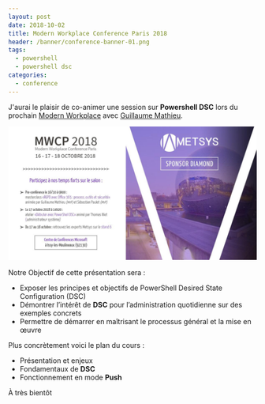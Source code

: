 ```yaml
---
layout: post
date: 2018-10-02
title: Modern Workplace Conference Paris 2018
header: /banner/conference-banner-01.png
tags:
  - powershell
  - powershell dsc
categories:
  - conference
---
```


J'aurai le plaisir de co-animer une session sur **Powershell DSC** lors du prochain [Modern Workplace](https://modern-workplace.pro) avec [Guillaume Mathieu](https://www.linkedin.com/in/guillaume-mathieu-785431119).

![modern-workplace-conference-paris-2018](/assets/img/2018/conference/modern-workplace-conference-paris-2018.jpeg)

Notre Objectif de cette présentation sera :

- Exposer les principes et objectifs de PowerShell Desired State Configuration (DSC)
- Démontrer l’intérêt de **DSC** pour l’administration quotidienne sur des exemples concrets
- Permettre de démarrer en maîtrisant le processus général et la mise en œuvre

Plus concrètement voici le plan du cours :

- Présentation et enjeux
- Fondamentaux de **DSC**
- Fonctionnement en mode **Push**

À très bientôt
